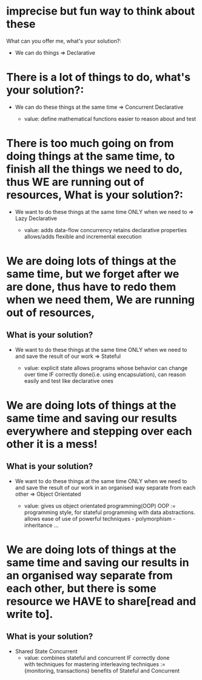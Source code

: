 # imprecise but fun way to think about these

What can you offer me, what's your solution?:
* We can do things => Declarative

# There is a lot of things to do, what's your solution?:
* We can do these things at the same time => Concurrent Declarative

    * value: define mathematical functions
       easier to reason about and test

# There is too much going on from doing things at the same time, to finish all the things we need to do, thus WE are running out of resources, What is your solution?:
* We want to do these things at the same time ONLY when we need to => Lazy Declarative

    * value: adds data-flow concurrency
       retains declarative properties
       allows/adds flexible and incremental execution

# We are doing lots of things at the same time, but we forget after we are done, thus have to redo them when we need them, We are running out of resources,
## What is your solution?
* We want to do these things at the same time ONLY when we need to and save the result of our work => Stateful 

    * value: explicit state
       allows programs whose behavior can change over time
       IF correctly done(i.e. using encapsulation),
            can reason easily and test like declarative ones
# We are doing lots of things at the same time and saving our results everywhere and stepping over each other it is a mess!
## What is your solution?
* We want to do these things at the same time ONLY when we need to and save the result of our work in an organised way separate from each other => Object Orientated

    * value:  gives us object orientated programming(OOP)
        OOP := programming style, for stateful programming with data abstractions.
        allows ease of use of powerful techniques
            - polymorphism
            - inheritance
            ...
# We are doing lots of things at the same time and saving our results in an organised way separate from each other, but there is some resource we HAVE to share[read and write to].
## What is your solution?
* Shared State Concurrent
    * value:  combines stateful and concurrent
        IF correctly done    
            with techniques for mastering interleaving
                techniques := {monitoring, transactions}
        benefits of Stateful and Concurrent
